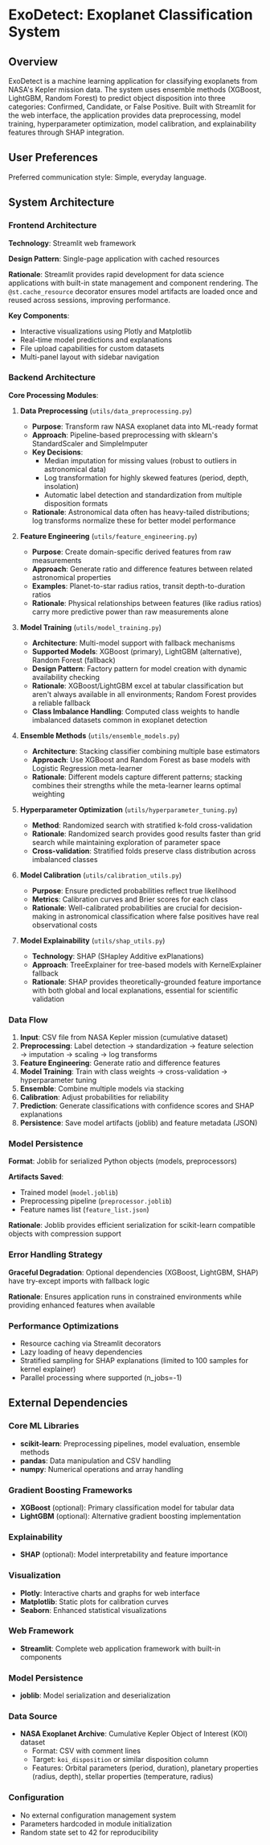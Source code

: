 # ExoDetect: Exoplanet Classification System

## Overview

ExoDetect is a machine learning application for classifying exoplanets from NASA's Kepler mission data. The system uses ensemble methods (XGBoost, LightGBM, Random Forest) to predict object disposition into three categories: Confirmed, Candidate, or False Positive. Built with Streamlit for the web interface, the application provides data preprocessing, model training, hyperparameter optimization, model calibration, and explainability features through SHAP integration.

## User Preferences

Preferred communication style: Simple, everyday language.

## System Architecture

### Frontend Architecture
**Technology**: Streamlit web framework

**Design Pattern**: Single-page application with cached resources

**Rationale**: Streamlit provides rapid development for data science applications with built-in state management and component rendering. The `@st.cache_resource` decorator ensures model artifacts are loaded once and reused across sessions, improving performance.

**Key Components**:
- Interactive visualizations using Plotly and Matplotlib
- Real-time model predictions and explanations
- File upload capabilities for custom datasets
- Multi-panel layout with sidebar navigation

### Backend Architecture

**Core Processing Modules**:

1. **Data Preprocessing** (`utils/data_preprocessing.py`)
   - **Purpose**: Transform raw NASA exoplanet data into ML-ready format
   - **Approach**: Pipeline-based preprocessing with sklearn's StandardScaler and SimpleImputer
   - **Key Decisions**: 
     - Median imputation for missing values (robust to outliers in astronomical data)
     - Log transformation for highly skewed features (period, depth, insolation)
     - Automatic label detection and standardization from multiple disposition formats
   - **Rationale**: Astronomical data often has heavy-tailed distributions; log transforms normalize these for better model performance

2. **Feature Engineering** (`utils/feature_engineering.py`)
   - **Purpose**: Create domain-specific derived features from raw measurements
   - **Approach**: Generate ratio and difference features between related astronomical properties
   - **Examples**: Planet-to-star radius ratios, transit depth-to-duration ratios
   - **Rationale**: Physical relationships between features (like radius ratios) carry more predictive power than raw measurements alone

3. **Model Training** (`utils/model_training.py`)
   - **Architecture**: Multi-model support with fallback mechanisms
   - **Supported Models**: XGBoost (primary), LightGBM (alternative), Random Forest (fallback)
   - **Design Pattern**: Factory pattern for model creation with dynamic availability checking
   - **Rationale**: XGBoost/LightGBM excel at tabular classification but aren't always available in all environments; Random Forest provides a reliable fallback
   - **Class Imbalance Handling**: Computed class weights to handle imbalanced datasets common in exoplanet detection

4. **Ensemble Methods** (`utils/ensemble_models.py`)
   - **Architecture**: Stacking classifier combining multiple base estimators
   - **Approach**: Use XGBoost and Random Forest as base models with Logistic Regression meta-learner
   - **Rationale**: Different models capture different patterns; stacking combines their strengths while the meta-learner learns optimal weighting

5. **Hyperparameter Optimization** (`utils/hyperparameter_tuning.py`)
   - **Method**: Randomized search with stratified k-fold cross-validation
   - **Rationale**: Randomized search provides good results faster than grid search while maintaining exploration of parameter space
   - **Cross-validation**: Stratified folds preserve class distribution across imbalanced classes

6. **Model Calibration** (`utils/calibration_utils.py`)
   - **Purpose**: Ensure predicted probabilities reflect true likelihood
   - **Metrics**: Calibration curves and Brier scores for each class
   - **Rationale**: Well-calibrated probabilities are crucial for decision-making in astronomical classification where false positives have real observational costs

7. **Model Explainability** (`utils/shap_utils.py`)
   - **Technology**: SHAP (SHapley Additive exPlanations)
   - **Approach**: TreeExplainer for tree-based models with KernelExplainer fallback
   - **Rationale**: SHAP provides theoretically-grounded feature importance with both global and local explanations, essential for scientific validation

### Data Flow

1. **Input**: CSV file from NASA Kepler mission (cumulative dataset)
2. **Preprocessing**: Label detection → standardization → feature selection → imputation → scaling → log transforms
3. **Feature Engineering**: Generate ratio and difference features
4. **Model Training**: Train with class weights → cross-validation → hyperparameter tuning
5. **Ensemble**: Combine multiple models via stacking
6. **Calibration**: Adjust probabilities for reliability
7. **Prediction**: Generate classifications with confidence scores and SHAP explanations
8. **Persistence**: Save model artifacts (joblib) and feature metadata (JSON)

### Model Persistence

**Format**: Joblib for serialized Python objects (models, preprocessors)

**Artifacts Saved**:
- Trained model (`model.joblib`)
- Preprocessing pipeline (`preprocessor.joblib`)
- Feature names list (`feature_list.json`)

**Rationale**: Joblib provides efficient serialization for scikit-learn compatible objects with compression support

### Error Handling Strategy

**Graceful Degradation**: Optional dependencies (XGBoost, LightGBM, SHAP) have try-except imports with fallback logic

**Rationale**: Ensures application runs in constrained environments while providing enhanced features when available

### Performance Optimizations

- Resource caching via Streamlit decorators
- Lazy loading of heavy dependencies
- Stratified sampling for SHAP explanations (limited to 100 samples for kernel explainer)
- Parallel processing where supported (n_jobs=-1)

## External Dependencies

### Core ML Libraries
- **scikit-learn**: Preprocessing pipelines, model evaluation, ensemble methods
- **pandas**: Data manipulation and CSV handling
- **numpy**: Numerical operations and array handling

### Gradient Boosting Frameworks
- **XGBoost** (optional): Primary classification model for tabular data
- **LightGBM** (optional): Alternative gradient boosting implementation

### Explainability
- **SHAP** (optional): Model interpretability and feature importance

### Visualization
- **Plotly**: Interactive charts and graphs for web interface
- **Matplotlib**: Static plots for calibration curves
- **Seaborn**: Enhanced statistical visualizations

### Web Framework
- **Streamlit**: Complete web application framework with built-in components

### Model Persistence
- **joblib**: Model serialization and deserialization

### Data Source
- **NASA Exoplanet Archive**: Cumulative Kepler Object of Interest (KOI) dataset
  - Format: CSV with comment lines
  - Target: `koi_disposition` or similar disposition column
  - Features: Orbital parameters (period, duration), planetary properties (radius, depth), stellar properties (temperature, radius)

### Configuration
- No external configuration management system
- Parameters hardcoded in module initialization
- Random state set to 42 for reproducibility